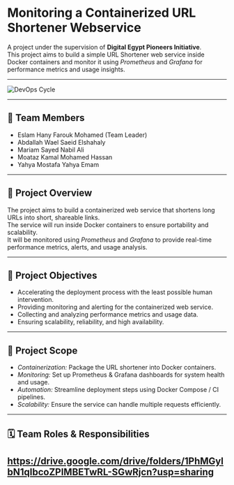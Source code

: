 # Monitoring a Containerized URL Shortener Webservice

A project under the supervision of **Digital Egypt Pioneers Initiative**.  
This project aims to build a simple URL Shortener web service inside Docker containers and monitor it using *Prometheus* and *Grafana* for performance metrics and usage insights.

---

![DevOps Cycle](https://upload.wikimedia.org/wikipedia/commons/0/05/Devops-toolchain.svg)

---

## 👥 Team Members
- Eslam Hany Farouk Mohamed (Team Leader)
- Abdallah Wael Saeid Elshahaly
- Mariam Sayed Nabil Ali
- Moataz Kamal Mohamed Hassan
- Yahya Mostafa Yahya Emam

---

## 📌 Project Overview
The project aims to build a containerized web service that shortens long URLs into short, shareable links.  
The service will run inside Docker containers to ensure portability and scalability.  
It will be monitored using *Prometheus* and *Grafana* to provide real-time performance metrics, alerts, and usage analysis.  

---

## 🎯 Project Objectives
- Accelerating the deployment process with the least possible human intervention.  
- Providing monitoring and alerting for the containerized web service.  
- Collecting and analyzing performance metrics and usage data.  
- Ensuring scalability, reliability, and high availability.  

---

## 📂 Project Scope
- *Containerization:* Package the URL shortener into Docker containers.  
- *Monitoring:* Set up Prometheus & Grafana dashboards for system health and usage.  
- *Automation:* Streamline deployment steps using Docker Compose / CI pipelines.  
- *Scalability:* Ensure the service can handle multiple requests efficiently.  

---

## 🗓 Team Roles & Responsibilities
https://drive.google.com/drive/folders/1PhMGylbN1qIbcoZPIMBETwRL-SGwRjcn?usp=sharing
---

